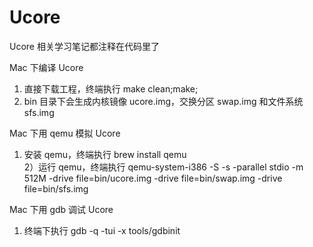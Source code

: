 Ucore
======

Ucore 相关学习笔记都注释在代码里了<br>

Mac 下编译 Ucore <br>
1) 直接下载工程，终端执行 make clean;make; <br>
2) bin 目录下会生成内核镜像 ucore.img，交换分区 swap.img 和文件系统 sfs.img <br>

Mac 下用 qemu 模拟 Ucore <br>
1) 安装 qemu，终端执行 brew install qemu <br>
2）运行 qemu，终端执行 qemu-system-i386 -S -s -parallel stdio -m 512M -drive file=bin/ucore.img -drive file=bin/swap.img -drive file=bin/sfs.img <br>

Mac 下用 gdb 调试 Ucore <br>
1) 终端下执行 gdb -q -tui -x tools/gdbinit <br>

